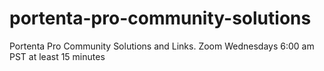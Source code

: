 # portenta-pro-community-solutions
Portenta Pro Community Solutions and Links. Zoom Wednesdays 6:00 am PST at least 15 minutes
